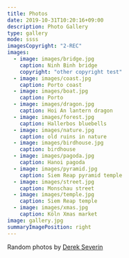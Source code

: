 ```yaml
---
title: Photos
date: 2019-10-31T10:20:16+09:00
description: Photo Gallery
type: gallery
mode: ssss
imagesCopyright: "2-REC"
images:
  - image: images/bridge.jpg
    caption: Ninh Binh bridge
    copyright: "other copyright test"
  - image: images/coast.jpg
    caption: Porto coast
  - image: images/boat.jpg
    caption: Porto
  - image: images/dragon.jpg
    caption: Hoi An lantern dragon
  - image: images/forest.jpg
    caption: Hallerbos bluebells
  - image: images/nature.jpg
    caption: old ruins in nature
  - image: images/birdhouse.jpg
    caption: birdhouse
  - image: images/pagoda.jpg
    caption: Hanoi pagoda
  - image: images/pyramid.jpg
    caption: Siem Reap pyramid temple
  - image: images/street.jpg
    caption: Monschau street
  - image: images/temple.jpg
    caption: Siem Reap temple
  - image: images/xmas.jpg
    caption: Köln Xmas market
image: gallery.jpg
summaryImagePosition: right
---
```


Random photos by <a href="https://derekseverin.netlify.app/" target="_blank">Derek Severin</a>
